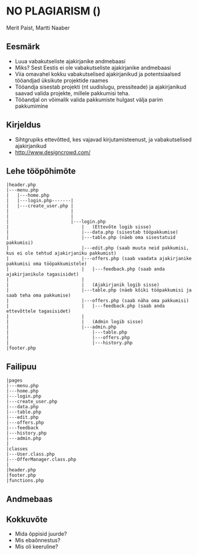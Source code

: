 # NO PLAGIARISM ()
Merit Paist, Martti Naaber

## Eesmärk
- Luua vabakutseliste ajakirjanike andmebaasi
- Miks? Sest Eestis ei ole vabakutseliste ajakirjanike andmebaasi
- Viia omavahel kokku vabakutselised ajakirjanikud ja potentsiaalsed tööandjad üksikute projektide raames
- Tööandja sisestab projekti (nt uudislugu, pressiteade) ja ajakirjanikud saavad valida projekte, millele pakkumisi teha.
- Tööandjal on võimalik valida pakkumiste hulgast välja parim pakkumimine

## Kirjeldus
- Sihtgrupiks ettevõtted, kes vajavad kirjutamisteenust, ja vabakutselised ajakirjanikud
- http://www.designcrowd.com/

## Lehe tööpõhimõte
```
|header.php
|---menu.php
|   |---home.php
|   |---login.php-------|
|   |---create_user.php |
|						|
|						|
|						|---login.php
|						  	|   (Ettevõte logib sisse)
|						  	|---data.php (sisestab tööpakkumise)
|						  	|---table.php (näeb oma sisestatuid pakkumisi)
|						  	|---edit.php (saab muuta neid pakkumisi, kus ei ole tehtud ajakirjaniku pakkumist)
|						  	|---offers.php (saab vaadata ajakirjanike pakkumisi oma tööpakkumistele)
|						  	|	|---feedback.php (saab anda ajakirjanikule tagasisidet)
|						  	|
|						  	|	(Ajakirjanik logib sisse)
|						  	|---table.php (näeb kõiki tööpakkumisi ja saab teha oma pakkumise)
|						  	|---offers.php (saab näha oma pakkumisi)
|						  	|	|---feedback.php (saab anda ettevõttele tagasisidet)
|						  	|
|						  	|	(Admin logib sisse)
|						  	|---admin.php
|								|---table.php
|							    |---offers.php
|							    |---history.php
|footer.php
```

## Failipuu
```
|pages
|---menu.php
|---home.php
|---login.php
|---create_user.php
|---data.php
|---table.php
|---edit.php
|---offers.php
|---feedback 
|---history.php
|---admin.php
|
|classes
|---User.class.php
|---OfferManager.class.php
|
|header.php
|footer.php
|functions.php
```

## Andmebaas


## Kokkuvõte
- Mida õppisid juurde?
- Mis ebaõnnestus?
- Mis oli keeruline?


